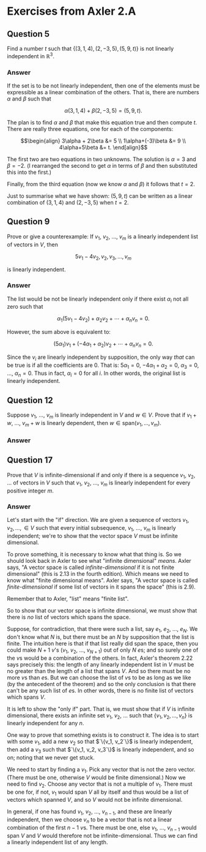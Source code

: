 # Exercises from Axler 2.A

## Question 5

Find a number $t$ such that $`\{(3,1,4), (2,−3,5), (5,9,t)\}`$
is not linearly independent in $\mathbb{R}^3$.

### Answer

If the set is to be not linearly independent, then one of the elements
must be expressible as a linear combination of the others. That is,
there are numbers $\alpha$ and $\beta$ such that

```math
\alpha(3,1,4) + \beta(2,-3,5) = (5, 9, t).
```

The plan is to find $\alpha$ and $\beta$ that make this equation true
and then compute $t$. There are really three equations, one for each
of the components:

```math
\begin{align}
3\alpha + 2\beta &= 5 \\
1\alpha+(-3)\beta &= 9 \\
4\alpha+5\beta &= t.
\end[align}
```

The first two are two equations in two unknowns. The solution is
$\alpha = 3$ and $\beta = -2$. (I rearranged the second to get
$\alpha$ in terms of $\beta$ and then substituted this into the
first.)

Finally, from the third equation (now we know $\alpha$ and $\beta$) it
follows that $t = 2$.

Just to summarise what we have shown: $(5, 9, t)$ can be written as a
linear combination of $(3,1,4)$ and $(2,-3,5)$ when $t=2$.

## Question 9

Prove or give a counterexample: If $v_1$, $v_2$, ..., $v_m$ is a
linearly independent list of vectors in $V$, then

```math
5v_1 − 4v_2, v_2, v_3, \dotsc , v_m
```

is linearly independent.

### Answer

The list would be not be linearly independent only if there exist
$\alpha_i$ not all zero such that

```math
\alpha_1 (5v_1 - 4v_2) + \alpha_2 v_2 + \dotsb + \alpha_n v_n = 0.
```

However, the sum above is equivalent to:

```math
(5\alpha_1) v_1 + (- 4\alpha_1 + \alpha_2) v_2 + \dotsb + \alpha_n v_n = 0.
```

Since the $v_i$ are linearly independent by supposition, the only way
_that_ can be true is if all the coefficients are 0. That is:
$5\alpha_1 = 0$, $-4\alpha_1+\alpha_2 = 0$, $\alpha_3 = 0$, ...,
$\alpha_n = 0$. Thus in fact, $\alpha_i = 0$ for all $i$. In other
words, the original list is linearly independent.

## Question 12

Suppose $v_1$, ..., $v_m$ is linearly independent in $V$ and $w
\in V$. Prove that if $v_1 + w$, ..., $v_m + w$ is linearly
dependent, then $w \in \text{span}(v_1, \dotsc, v_m)$.

### Answer



## Question 17

Prove that $V$ is infinite-dimensional if and only if there is a
sequence $v_1$, $v_2$, ... of vectors in $V$ such that $v_1$, $v_2$,
..., $v_m$ is linearly independent for every positive integer $m$.

### Answer

Let's start with the "if" direction. We are given a sequence of
vectors $v_1, v_2, \dotsc, \in V$ such that every initial subsequence,
$v_1$, ..., $v_m$ is linearly independent; we're to show that the
vector space $V$ must be infinite dimensional.

To prove something, it is necessary to know what that thing is. So we
should look back in Axler to see what "infinite dimensional"
_means_. Axler says, "A vector space is called _infinite-dimensional_
if it is not finite dimensional" (this is 2.13 in the fourth
edition). Which means we need to know what "finite dimensional
means". Axler says, "A vector space is called _finite-dimensional_ if
some list of vectors in it spans the space" (this is 2.9).

Remember that to Axler, "list" means "finite list".

So to show that our vector space is infinite dimensional, we must show
that there is _no_ list of vectors which spans the space.

Suppose, for contradiction, that there were such a list, say $e_1$,
$e_2$, ..., $e_N$. We don't know what $N$ is, but there must be an $N$
by supposition that the list is finite. The intuition here is that if
that list really did span the space, then you could make $N+1$ $v$'s
($v_1$, $v_2$, ..., $v_{N+1}$) out of only $N$ $e$s; and so surely one
of the $v$s would be a combination of the others. In fact, Axler's
theorem 2.22 says precisely this: the length of any linearly
independent list in $V$ must be no greater than the length of a list
that spans $V$. And so there must be no more $v$s than $e$s. But we
can choose the list of $v$s to be as long as we like (by the
antecedent of the theorem) and so the only conclusion is that there
can't be any such list of $e$s. In other words, there is no finite
list of vectors which spans $V$.

It is left to show the "only if" part. That is, we must show that if
$V$ is infinite dimensional, there exists an infinite set $v_1$,
$v_2$, ... such that $`\{v_1, v_2, \dots, v_n\}`$ is linearly
independent for any $n$.

One way to prove that something exists is to construct it. The idea
is to start with some $v_1$, add a new $v_2$ so that $`\{v_1,
v_2`\}$ is linearly independent, then add a $v_3$ such that $`\{v_1,
v_2, v_3`\}$ is linearly independent, and so on; noting that we never
get stuck.

We need to start by finding a $v_1$. Pick any vector that is not the
zero vector. (There must be one, otherwise $V$ would be finite
dimensional.) Now we need to find $v_2$. Choose any vector that is not
a multiple of $v_1$. There must be one for, if not, $v_1$ would span
$V$ all by itself and thus would be a list of vectors which spanned
$V$, and so $V$ would not be infinite dimensional.

In general, if one has found $v_1$, $v_2$, ..., $v_{n-1}$, and these
are linearly independent, then we choose $v_n$ to be a vector that is
not a linear combination of the first $n-1$ $v$s. There must be one,
else $v_1$, ..., $v_{n-1}$ would span $V$ and $V$ would therefore not
be infinite-dimensional. Thus we can find a linearly independent list
of any length.
